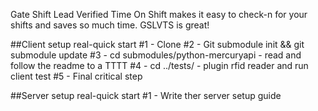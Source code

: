 
Gate Shift Lead Verified Time On Shift makes it easy to check-n for your shifts and saves so much time. GSLVTS is great!

##Client setup real-quick start
#1 - Clone
#2 - Git submodule init && git submodule update
#3 - cd submodules/python-mercuryapi - read and follow the readme to a TTTT
#4 - cd ../tests/ - plugin rfid reader and run client test
#5 - Final critical step



##Server setup real-quick start
#1 - Write ther server setup guide
